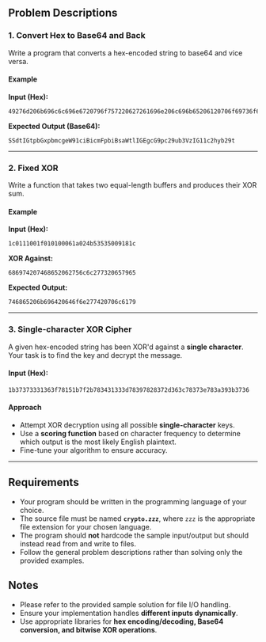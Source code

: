 ## Problem Descriptions

### **1. Convert Hex to Base64 and Back**
Write a program that converts a hex-encoded string to base64 and vice versa.

#### **Example**
**Input (Hex):**
```
49276d206b696c6c696e6720796f757220627261696e206c696b65206120706f69736f6e6f7573206d757368726f6f6d
```

**Expected Output (Base64):**
```
SSdtIGtpbGxpbmcgeW91ciBicmFpbiBsaWtlIGEgcG9pc29ub3VzIG11c2hyb29t
```

---

### **2. Fixed XOR**
Write a function that takes two equal-length buffers and produces their XOR sum.

#### **Example**
**Input (Hex):**
```
1c0111001f010100061a024b53535009181c
```

**XOR Against:**
```
686974207468652062756c6c277320657965
```

**Expected Output:**
```
746865206b696420646f6e277420706c6179
```

---

### **3. Single-character XOR Cipher**
A given hex-encoded string has been XOR'd against a **single character**. Your task is to find the key and decrypt the message.

#### **Input (Hex):**
```
1b37373331363f78151b7f2b783431333d78397828372d363c78373e783a393b3736
```

#### **Approach**
- Attempt XOR decryption using all possible **single-character** keys.
- Use a **scoring function** based on character frequency to determine which output is the most likely English plaintext.
- Fine-tune your algorithm to ensure accuracy.

---

## Requirements
- Your program should be written in the programming language of your choice.
- The source file must be named **`crypto.zzz`**, where `zzz` is the appropriate file extension for your chosen language.
- The program should **not** hardcode the sample input/output but should instead read from and write to files.
- Follow the general problem descriptions rather than solving only the provided examples.

## Notes
- Please refer to the provided sample solution for file I/O handling.
- Ensure your implementation handles **different inputs dynamically**.
- Use appropriate libraries for **hex encoding/decoding, Base64 conversion, and bitwise XOR operations**.

